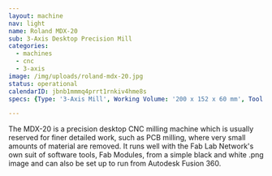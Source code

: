 ```yaml
---
layout: machine
nav: light
name: Roland MDX-20
sub: 3-Axis Desktop Precision Mill
categories:
  - machines
  - cnc
  - 3-axis
image: /img/uploads/roland-mdx-20.jpg
status: operational
calendarID: jbnb1mmmq4prrt1rnkiv4hme8s
specs: {Type: '3-Axis Mill', Working Volume: '200 x 152 x 60 mm', Tool Dia.: '0.4 - 6 mm', Materials: 'PCB Stock, Machinable Wax, Polyurethane Block (SikaBlock), Extruded Polystyrene Foam', File Formats: '.png .stl', Software: 'Fab Modules, Fusion 360, Roland Modela Player'}

---
```


The MDX-20 is a precision desktop CNC milling machine which is usually reserved for finer detailed work, such as PCB milling, where very small amounts of material are removed. It runs well with the Fab Lab Network's own suit of software tools, Fab Modules, from a simple black and white .png image and can also be set up to run from Autodesk Fusion 360.
